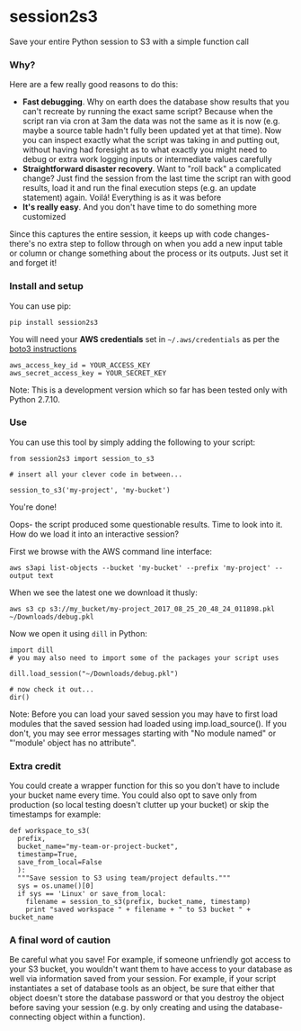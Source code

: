 # session2s3
Save your entire Python session to S3 with a simple function call

### Why?

Here are a few really good reasons to do this:
* **Fast debugging**. Why on earth does the database show results that you can't recreate by running the exact same script? Because when the script ran via cron at 3am the data was not the same as it is now (e.g. maybe a source table hadn't fully been updated yet at that time). Now you can inspect exactly what the script was taking in and putting out, without having had foresight as to what exactly you might need to debug or extra work logging inputs or intermediate values carefully
* **Straightforward disaster recovery**. Want to "roll back" a complicated change? Just find the session from the last time the script ran with good results, load it and run the final execution steps (e.g. an update statement) again. Voilá! Everything is as it was before
* **It's really easy**. And you don't have time to do something more customized

Since this captures the entire session, it keeps up with code changes- there's no extra step to follow through on when you add a new input table or column or change something about the process or its outputs. Just set it and forget it!

### Install and setup

You can use pip:
```
pip install session2s3
```

You will need your **AWS credentials** set in `~/.aws/credentials` as per the [boto3 instructions](https://boto3.readthedocs.io/en/latest/guide/quickstart.html#configuration)

```
aws_access_key_id = YOUR_ACCESS_KEY
aws_secret_access_key = YOUR_SECRET_KEY
```

Note: This is a development version which so far has been tested only with Python 2.7.10.

### Use

You can use this tool by simply adding the following to your script:

```
from session2s3 import session_to_s3

# insert all your clever code in between...

session_to_s3('my-project', 'my-bucket')
```

You're done!

Oops- the script produced some questionable results. Time to look into it. How do we load it into an interactive session?

First we browse with the AWS command line interface:
```
aws s3api list-objects --bucket 'my-bucket' --prefix 'my-project' --output text
```

When we see the latest one we download it thusly:
```
aws s3 cp s3://my_bucket/my-project_2017_08_25_20_48_24_011898.pkl ~/Downloads/debug.pkl
```

Now we open it using `dill` in Python:
```
import dill
# you may also need to import some of the packages your script uses

dill.load_session("~/Downloads/debug.pkl")

# now check it out...
dir()
```

Note: Before you can load your saved session you may have to first load modules that the saved session had loaded using imp.load_source(). If you don't, you may see error messages starting with "No module named" or "'module' object has no attribute".

### Extra credit

You could create a wrapper function for this so you don't have to include your bucket name every time. You could also opt to save only from production (so local testing doesn't clutter up your bucket) or skip the timestamps for example:

```
def workspace_to_s3(
  prefix,
  bucket_name="my-team-or-project-bucket",
  timestamp=True,
  save_from_local=False
  ):
  """Save session to S3 using team/project defaults."""
  sys = os.uname()[0]
  if sys == 'Linux' or save_from_local:
    filename = session_to_s3(prefix, bucket_name, timestamp)
    print "saved workspace " + filename + " to S3 bucket " + bucket_name
```

### A final word of caution

Be careful what you save! For example, if someone unfriendly got access to your S3 bucket, you wouldn't want them to have access to your database as well via information saved from your session. For example, if your script instantiates a set of database tools as an object, be sure that either that object doesn't store the database password or that you destroy the object before saving your session (e.g. by only creating and using the database-connecting object within a function).
